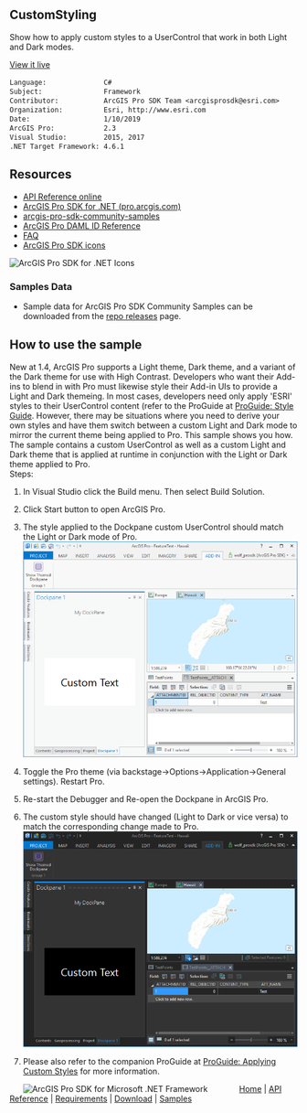 ## CustomStyling

<!-- TODO: Write a brief abstract explaining this sample -->
 Show how to apply custom styles to a UserControl that work in both Light and Dark modes.  
   


<a href="http://pro.arcgis.com/en/pro-app/sdk/" target="_blank">View it live</a>

<!-- TODO: Fill this section below with metadata about this sample-->
```
Language:              C#
Subject:               Framework
Contributor:           ArcGIS Pro SDK Team <arcgisprosdk@esri.com>
Organization:          Esri, http://www.esri.com
Date:                  1/10/2019
ArcGIS Pro:            2.3
Visual Studio:         2015, 2017
.NET Target Framework: 4.6.1
```

## Resources

* [API Reference online](https://pro.arcgis.com/en/pro-app/sdk/api-reference)
* <a href="https://pro.arcgis.com/en/pro-app/sdk/" target="_blank">ArcGIS Pro SDK for .NET (pro.arcgis.com)</a>
* [arcgis-pro-sdk-community-samples](https://github.com/Esri/arcgis-pro-sdk-community-samples)
* [ArcGIS Pro DAML ID Reference](https://github.com/Esri/arcgis-pro-sdk/wiki/ArcGIS-Pro-DAML-ID-Reference)
* [FAQ](https://github.com/Esri/arcgis-pro-sdk/wiki/FAQ)
* [ArcGIS Pro SDK icons](https://github.com/Esri/arcgis-pro-sdk/releases/tag/2.3.0.15769)

![ArcGIS Pro SDK for .NET Icons](https://Esri.github.io/arcgis-pro-sdk/images/Home/Image-of-icons.png  "ArcGIS Pro SDK Icons")

### Samples Data

* Sample data for ArcGIS Pro SDK Community Samples can be downloaded from the [repo releases](https://github.com/Esri/arcgis-pro-sdk-community-samples/releases) page.  

## How to use the sample
<!-- TODO: Explain how this sample can be used. To use images in this section, create the image file in your sample project's screenshots folder. Use relative url to link to this image using this syntax: ![My sample Image](FacePage/SampleImage.png) -->
 New at 1.4, ArcGIS Pro supports a Light theme, Dark theme, and a variant of the Dark theme for use with High Contrast. Developers who want their Add-ins to blend in with Pro must likewise style their Add-in UIs to provide a Light and Dark themeing. In most cases, developers need only apply 'ESRI' styles to their UserControl content (refer to the ProGuide at [ProGuide: Style Guide](https://github.com/esri/arcgis-pro-sdk/wiki/proguide-style-guide). However, there may be situations where you need to derive your own styles and have them switch between a custom Light and Dark mode to mirror the current theme being applied to Pro. This sample shows you how.    
 The sample contains a custom UserControl as well as a custom Light and Dark theme that is applied at runtime in conjunction with the Light or Dark theme applied to Pro.    
 Steps:    
  
 1. In Visual Studio click the Build menu. Then select Build Solution.  
 1. Click Start button to open ArcGIS Pro.  
 1. The style applied to the Dockpane custom UserControl should match the Light or Dark mode of Pro.  
![UI](Screenshots/Screen1.png)  
  
 1. Toggle the Pro theme (via backstage->Options->Application->General settings). Restart Pro.  
 1. Re-start the Debugger and Re-open the Dockpane in ArcGIS Pro.  
 1. The custom style should have changed (Light to Dark or vice versa) to match the corresponding change made to Pro.  
![UI](Screenshots/Screen2.png)  
  
 1. Please also refer to the companion ProGuide at [ProGuide: Applying Custom Styles](https://github.com/Esri/arcgis-pro-sdk/wiki/ProGuide-Applying-Custom-Styles) for more information.    
   


<!-- End -->

&nbsp;&nbsp;&nbsp;&nbsp;&nbsp;&nbsp;<img src="https://esri.github.io/arcgis-pro-sdk/images/ArcGISPro.png"  alt="ArcGIS Pro SDK for Microsoft .NET Framework" height = "20" width = "20" align="top"  >
&nbsp;&nbsp;&nbsp;&nbsp;&nbsp;&nbsp;&nbsp;&nbsp;&nbsp;&nbsp;&nbsp;&nbsp;
[Home](https://github.com/Esri/arcgis-pro-sdk/wiki) | <a href="https://pro.arcgis.com/en/pro-app/sdk/api-reference" target="_blank">API Reference</a> | [Requirements](https://github.com/Esri/arcgis-pro-sdk/wiki#requirements) | [Download](https://github.com/Esri/arcgis-pro-sdk/wiki#installing-arcgis-pro-sdk-for-net) | <a href="https://github.com/esri/arcgis-pro-sdk-community-samples" target="_blank">Samples</a>
